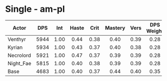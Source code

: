 # Single - am-pl
| Actor | DPS | Int | Haste | Crit | Mastery | Vers | DPS Weight |
|---|:---:|:---:|:---:|:---:|:---:|:---:|:---:|
|Venthyr|5944|1.00|0.44|0.38|0.40|0.39|0.28|
|Kyrian|5934|1.00|0.43|0.37|0.40|0.38|0.28|
|Necrolord|5921|1.00|0.47|0.37|0.39|0.39|0.28|
|Night_Fae|5815|1.00|0.40|0.38|0.39|0.39|0.28|
|Base|4683|1.00|0.40|0.37|0.44|0.40|0.35|
